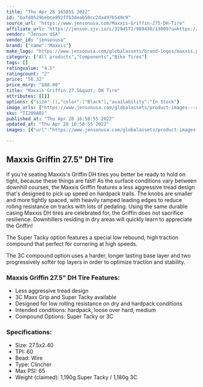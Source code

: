 ```yaml
---
title: "Thu Apr 28 165855 2022"
id: "6afd8529bebce892ffb3deab50cc2da497b549c9"
source_url: "https://www.jensonusa.com/Maxxis-Griffin-275-DH-Tire"
affiliate_url: "https://jenson.sjv.io/c/3294572/989438/13009?u=https://www.jensonusa.com/Maxxis-Griffin-275-DH-Tire"
vendor: "Jenson USA"
vendor_id: "jensonusa"
brand: {"name":"Maxxis"}
make_logo: "https://www.jensonusa.com/globalassets/brand-logos/maxxis.png"
category: ["All products","Components","Bike Tires"]
tags: []
ratingvalue: "4.5"
ratingcount: "2"
price: "56.32"
price_msrp: "$88.00"
title: "Maxxis Griffin 27.5&quot; DH Tire"
attributes: [[]]
options: {"size":[],"color":["Black"],"availability":"In Stock"}
image_urls: ["https://www.jensonusa.com/globalassets/product-images---all-assets/maxxis/ti209a01-black.jpg"]
sku: "TI209A01"
published_at: "Thu Apr 28 16:58:55 2022"
updated_at: "Thu Apr 28 16:58:55 2022"
images: [{"url":"https://www.jensonusa.com/globalassets/product-images---all-assets/maxxis/ti209a01-black.jpg","path":"full/2b369e3c495cf7c0c9433e876f63e23319f6db88.jpg","checksum":"09c4d1234104eb536a96e6ee3f0638e8","status":"downloaded"}]

---
```

## Maxxis Griffin 27.5" DH Tire

If you're seating Maxxis's Griffin DH tires you better be ready to hold on
tight, because these things are fast! As the surface conditions vary between
downhill courses, the Maxxis Griffin features a less aggressive tread design
that's designed to pick up speed on hardpack trails. The knobs are smaller and
more tightly spaced, with heavily ramped leading edges to reduce rolling
resistance on tracks with lots of pedaling. Using the same durable casing
Maxxis DH tires are celebrated for, the Griffin does not sacrifice resilience.
Downhillers residing in dry areas will quickly learn to appreciate the
Griffin!

The Super Tacky option features a special low rebound, high traction compound
that perfect for cornering at high speeds.

The 3C compound option uses a harder, longer lasting base layer and two
progressively softer top layers in order to optimize traction and stability.

### Maxxis Griffin 27.5" DH Tire Features:

  * Less aggressive tread design
  * 3C Maxx Grip and Super Tacky available
  * Designed for low rolling resistance on dry and hardpack conditions
  * Intended conditions: hardpack, loose over hard, medium
  * Compound Options: Super Tacky or 3C

### Specifications:

  * Size: 27.5x2.40
  * TPI: 60
  * Bead: Wire
  * Type: Clincher
  * Max PSI: 65
  * Weight (claimed): 1,190g Super Tacky / 1,180g 3C


